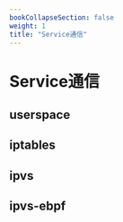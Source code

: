 ```yaml
---
bookCollapseSection: false
weight: 1
title: "Service通信"
---
```


# Service通信

## userspace

## iptables

## ipvs

## ipvs-ebpf

